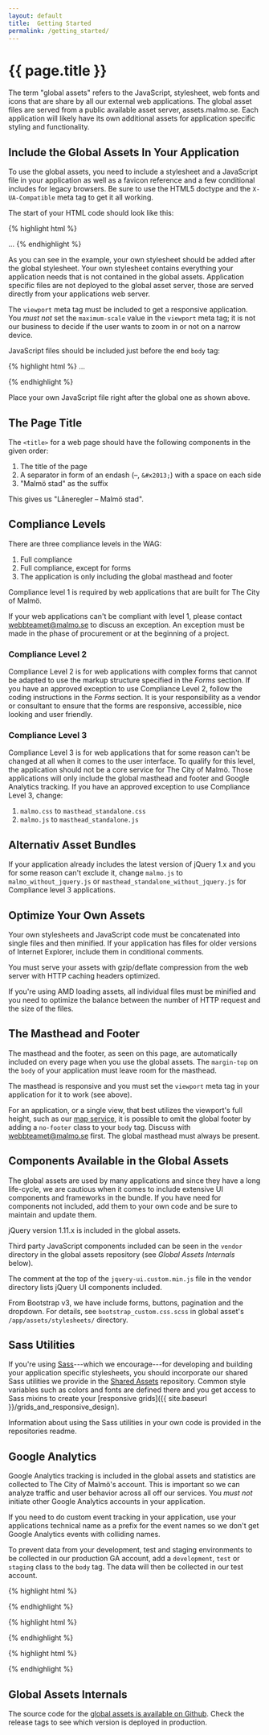 ```yaml
---
layout: default
title:  Getting Started
permalink: /getting_started/
---
```


# {{ page.title }}

The term "global assets" refers to the JavaScript, stylesheet, web fonts and icons that are share by all our external web applications. The global asset files are served from a public available asset server, assets.malmo.se. Each application will likely have its own additional assets for application specific styling and functionality.


## Include the Global Assets In Your Application
To use the global assets, you need to include a stylesheet and a JavaScript file in your application as well as a favicon reference and a few conditional includes for legacy browsers. Be sure to use the HTML5 doctype and the `X-UA-Compatible` meta tag to get it all working.

The start of your HTML code should look like this:

{% highlight html %}
<!DOCTYPE html>
<html>
  <head>
    <meta charset='utf-8'/>
    <meta content='width=device-width, initial-scale=1.0' name='viewport'/>
    <title>Låneregler – Malmö stad</title>
    <!--[if IE]><meta content='IE=edge' http-equiv='X-UA-Compatible'/><![endif]-->
    <!--[if lte IE 8]><script src='//assets.malmo.se/external/v4/html5shiv-printshiv.js' type='text/javascript'></script><![endif]-->
    <link href='//assets.malmo.se/external/v4/malmo.css' media='all' rel='stylesheet' type='text/css'/>
    <link rel='stylesheet' href='/your_own_javascript.css'>
    <!--[if lte IE 8]><link href='//assets.malmo.se/external/v4/legacy/ie8.css' media='all' rel='stylesheet' type='text/css'/><![endif]-->
    <noscript><link href="//assets.malmo.se/external/v4/icons.fallback.css" rel="stylesheet"></noscript>
    <link rel='icon' type='image/x-icon' href='//assets.malmo.se/external/v4/favicon.ico'/>
  </head>
  <body class="mf-v4">
  ...
{% endhighlight %}

As you can see in the example, your own stylesheet should be added after the global stylesheet. Your own stylesheet contains everything your application needs that is not contained in the global assets. Application specific files are not deployed to the global asset server, those are served directly from your applications web server.

The `viewport` meta tag must be included to get a responsive application. You *must not* set the `maximum-scale` value in the `viewport` meta tag; it is not our business to decide if the user wants to zoom in or not on a narrow device.

JavaScript files should be included just before the end `body` tag:

{% highlight html %}
    ...
    <script src='//assets.malmo.se/external/v4/malmo.js'></script>
    <script src='/your_own_javascript.js'></script>
  </body>
</html>
{% endhighlight %}

Place your own JavaScript file right after the global one as shown above.


## The Page Title
The `<title>` for a web page should have the following components in the given order:

1. The title of the page
2. A separator in form of an endash (–, `&#x2013;`) with a space on each side
3. "Malmö stad" as the suffix

This gives us "Låneregler – Malmö stad".


## Compliance Levels
There are three compliance levels in the WAG:

1. Full compliance
2. Full compliance, except for forms
3. The application is only including the global masthead and footer

Compliance level 1 is required by web applications that are built for The City of Malmö.

If your web applications can't be compliant with level 1, please contact webbteamet@malmo.se to discuss an exception. An exception must be made in the phase of procurement or at the beginning of a project.


### Compliance Level 2
Compliance Level 2 is for web applications with complex forms that cannot be adapted to use the markup structure specified in the *Forms* section. If you have an approved exception to use Compliance Level 2, follow the coding instructions in the *Forms* section. It is your responsibility as a vendor or consultant to ensure that the forms are responsive, accessible, nice looking and user friendly.


### Compliance Level 3
Compliance Level 3 is for web applications that for some reason can't be changed at all when it comes to the user interface. To qualify for this level, the application should not be a core service for The City of Malmö. Those applications will only include the global masthead and footer and Google Analytics tracking. If you have an approved exception to use Compliance Level 3, change:

1. `malmo.css` to `masthead_standalone.css`
1. `malmo.js` to `masthead_standalone.js`


## Alternativ Asset Bundles
If your application already includes the latest version of jQuery 1.x and you for some reason can't exclude it, change `malmo.js` to `malmo_without_jquery.js` or `masthead_standalone_without_jquery.js` for Compliance level 3 applications.

## Optimize Your Own Assets
Your own stylesheets and JavaScript code must be concatenated into single files and then minified. If your application has files for older versions of Internet Explorer, include them in conditional comments.

You must serve your assets with gzip/deflate compression from the web server with HTTP caching headers optimized.

If you're using AMD loading assets, all individual files must be minified and you need to optimize the balance between the number of HTTP request and the size of the files.


## The Masthead and Footer
The masthead and the footer, as seen on this page, are automatically included on every page when you use the global assets. The `margin-top` on the `body` of your application must leave room for the masthead.

The masthead is responsive and you must set the `viewport` meta tag in your application for it to work (see above).

For an application, or a single view, that best utilizes the viewport's full height, such as our [map service](http://www.malmo.se/karta), it is possible to omit the global footer by adding a `no-footer` class to your `body` tag. Discuss with webbteamet@malmo.se first. The global masthead must always be present.


## Components Available in the Global Assets
The global assets are used by many applications and since they have a long life-cycle, we are cautious when it comes to include extensive UI components and frameworks in the bundle. If you have need for components not included, add them to your own code and be sure to maintain and update them.

jQuery version 1.11.x is included in the global assets.

Third party JavaScript components included can be seen in the `vendor` directory in the global assets repository (see *Global Assets Internals* below).

The comment at the top of the `jquery-ui.custom.min.js` file in the vendor directory lists jQuery UI components included.

From Bootstrap v3, we have include forms, buttons, pagination and the dropdown. For details, see `bootstrap_custom.css.scss` in global asset's `/app/assets/stylesheets/` directory.


## Sass Utilities

If you're using [Sass](http://sass-lang.com/)---which we encourage---for developing and building your application specific stylesheets, you should incorporate our shared Sass utilities we provide in the [Shared Assets](https://github.com/malmostad/shared_assets) repository. Common style variables such as colors and fonts are defined there and you get access to Sass mixins to create your [responsive grids]({{ site.baseurl }}/grids_and_responsive_design).

Information about using the Sass utilities in your own code is provided in the repositories readme.


## Google Analytics
Google Analytics tracking is included in the global assets and statistics are collected to The City of Malmö's account. This is important so we can analyze traffic and user behavior across all off our services. You *must not* initiate other Google Analytics accounts in your application.

If you need to do custom event tracking in your application, use your applications technical name as a prefix for the event names so we don't get Google Analytics events with colliding names.

To prevent data from your development, test and staging environments to be collected in our production GA account, add a `development`, `test` or `staging` class to the `body` tag. The data will then be collected in our test account.

{% highlight html %}
<body class='development'>
{% endhighlight %}

{% highlight html %}
<body class='test'>
{% endhighlight %}

{% highlight html %}
<body class='staging'>
{% endhighlight %}


## Global Assets Internals
The source code for the [global assets is available on Github](https://github.com/malmostad/global_assets). Check the release tags to see which version is deployed in production.
